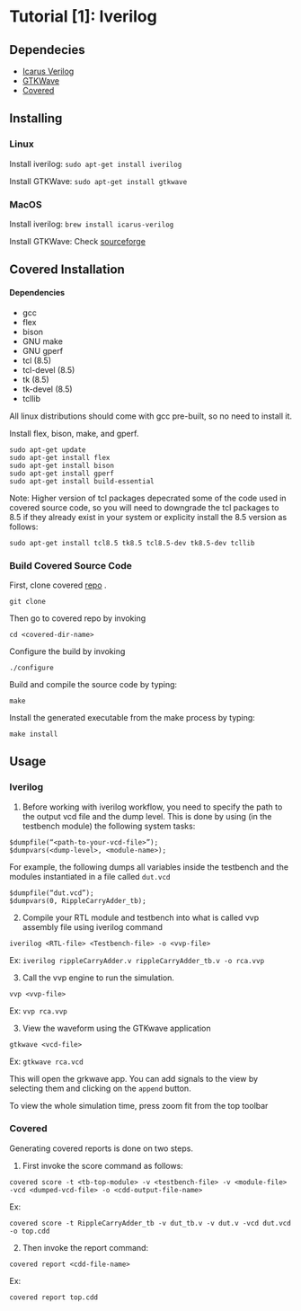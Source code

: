 # Tutorial [1]: Iverilog 

## Dependecies

- [Icarus Verilog](http://iverilog.icarus.com/)
- [GTKWave](http://gtkwave.sourceforge.net/)
- [Covered](http://covered.sourceforge.net/)

## Installing

### Linux
  Install iverilog: 
  ``
  sudo apt-get install iverilog
  ``
  
  Install GTKWave: 
  ``
  sudo apt-get install gtkwave
  ``
  
### MacOS

  Install iverilog:
  ``
  brew install icarus-verilog
  ``
  
  Install GTKWave: Check [sourceforge](http://gtkwave.sourceforge.net/)
  
  
## Covered Installation
 
 #### Dependencies
 
  - gcc 
  - flex 
  - bison
  - GNU make
  - GNU gperf
  - tcl (8.5)
  - tcl-devel (8.5)
  - tk (8.5)
  - tk-devel (8.5)
  - tcllib
  
  All linux distributions should come with gcc pre-built, so no need to install it. 
  
  Install flex, bison, make, and gperf.
 
  ```
  sudo apt-get update 
  sudo apt-get install flex
  sudo apt-get install bison
  sudo apt-get install gperf
  sudo apt-get install build-essential
  ```
  
  Note: Higher version of tcl packages depecrated some of the code used in covered source code, so you will need to downgrade the tcl packages to 8.5 if they already exist in your system or explicity install the 8.5 version as follows: 
  
  ``
   sudo apt-get install tcl8.5 tk8.5 tcl8.5-dev tk8.5-dev tcllib
  ``
  
  ### Build Covered Source Code
  
  First, clone covered [repo]() . 
  
  ``
  git clone 
  ``
  
  Then go to covered repo by invoking
  
  ``
  cd <covered-dir-name>
  ``
  
  Configure the build by invoking
  
  ``
  ./configure
  ``
  
  Build and compile the source code by typing: 
  
  ``
  make
  ``
  
  Install the generated executable from the make process by typing: 
  
  ``
  make install
  ``
  
## Usage
  
### Iverilog

1) Before working with iverilog workflow, you need to specify the path to the output vcd file and the dump level. This is done by using (in the testbench module) the following system tasks:
 
  ```
  $dumpfile(“<path-to-your-vcd-file>”);
  $dumpvars(<dump-level>, <module-name>);
  ```

  For example, the following dumps all variables inside the testbench and the modules instantiated in a file called ``dut.vcd``

  ```
  $dumpfile(“dut.vcd”);
  $dumpvars(0, RippleCarryAdder_tb);
  ```

2) Compile your RTL module and testbench into what is called vvp assembly file using iverilog command

  ```
  iverilog <RTL-file> <Testbench-file> -o <vvp-file>
  ```

  Ex: ``iverilog rippleCarryAdder.v rippleCarryAdder_tb.v -o rca.vvp``

3) Call the vvp engine to run the simulation.

  ```
  vvp <vvp-file>
  ```

  Ex: ``vvp rca.vvp``

3) View the waveform using the GTKwave application

  ```
  gtkwave <vcd-file>
  ```

  Ex: ``gtkwave rca.vcd``

  This will open the grkwave app. You can add signals to the view by selecting them and clicking on the ``append`` button.
  
  To view the whole simulation time, press zoom fit from the top toolbar

### Covered

Generating covered reports is done on two steps. 

1) First invoke the score command as follows: 

  ```
  covered score -t <tb-top-module> -v <testbench-file> -v <module-file> -vcd <dumped-vcd-file> -o <cdd-output-file-name>
  ```

  Ex: 

  ```
  covered score -t RippleCarryAdder_tb -v dut_tb.v -v dut.v -vcd dut.vcd -o top.cdd
  ```

2) Then invoke the report command: 

  ```
  covered report <cdd-file-name>
  ```

  Ex: 

  ```
  covered report top.cdd
  ```

 
